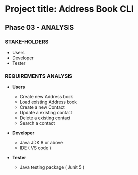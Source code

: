 # Project title: Address Book CLI

## Phase 03 - ANALYSIS

### STAKE-HOLDERS
 - Users
 - Developer
 - Tester

### REQUIREMENTS ANALYSIS

 - **Users**
   - Create new Address book
   - Load existing Address book
   - Create a new Contact
   - Update a existing contact
   - Delete a existing contact
   - Search a contact

 - **Developer**
   - Java JDK 8 or above
   - IDE ( VS code )

 - **Tester**
   - Java testing package ( Junit 5 )
